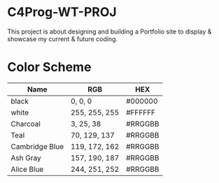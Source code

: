 # C4Prog-WT-PROJ

This project is about designing and building a Portfolio site to display & showcase my current & future coding.

# Color Scheme

| Name           | RGB           | HEX     |
| -------------- | ------------- | ------- |
| black          | 0, 0, 0       | #000000 |
| white          | 255, 255, 255 | #FFFFFF |
| Charcoal       | 3, 25, 38     | #RRGGBB |
| Teal           | 70, 129, 137  | #RRGGBB |
| Cambridge Blue | 119, 172, 162 | #RRGGBB |
| Ash Gray       | 157, 190, 187 | #RRGGBB |
| Alice Blue     | 244, 251, 252 | #RRGGBB |
